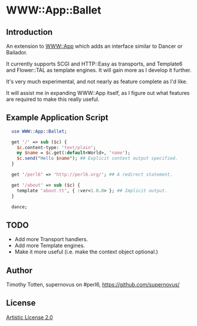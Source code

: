 # WWW::App::Ballet

## Introduction

An extension to [WWW::App](https://github.com/supernovus/perl6-www-app/) which
adds an interface similar to Dancer or Bailador.

It currently supports SCGI and HTTP::Easy as transports, and Template6
and Flower::TAL as template engines. It will gain more as I develop it further.

It's very much experimental, and not nearly as feature complete as I'd like.

It will assist me in expanding WWW::App itself, as I figure out what features
are required to make this really useful.

## Example Application Script

```perl
  use WWW::App::Ballet;

  get '/' => sub ($c) {
    $c.content-type: 'text/plain';
    my $name = $c.get(:default<World>, 'name');
    $c.send("Hello $name"); ## Explicit context output specified.
  }

  get '/perl6' => 'http://perl6.org/'; ## A redirect statement.

  get '/about' => sub ($c) {
    template 'about.tt', { :ver<1.0.0> }; ## Implicit output.
  }

  dance;

```

## TODO

 * Add more Transport handlers.
 * Add more Template engines.
 * Make it more useful (i.e. make the context object optional.)

## Author

Timothy Totten, supernovus on #perl6, https://github.com/supernovus/

## License

[Artistic License 2.0](http://www.perlfoundation.org/artistic_license_2_0)

